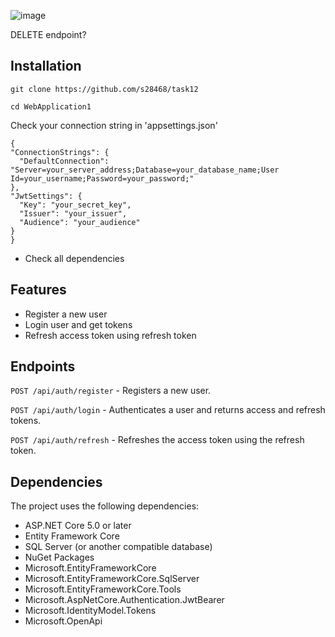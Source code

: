 ![image](https://github.com/s28468/task12/assets/161838169/ea8ab6d6-8b4f-4ac3-ae26-8dd155c86545)

DELETE endpoint?

## Installation

```
git clone https://github.com/s28468/task12
```

```
cd WebApplication1
```

Check your connection string in 'appsettings.json'
  ```
{
  "ConnectionStrings": {
    "DefaultConnection": "Server=your_server_address;Database=your_database_name;User Id=your_username;Password=your_password;"
  },
  "JwtSettings": {
    "Key": "your_secret_key",
    "Issuer": "your_issuer",
    "Audience": "your_audience"
  }
}
  ```
- Check all dependencies

## Features
 - Register a new user 
 - Login user and get tokens
- Refresh access token using refresh token 
## Endpoints
```POST /api/auth/register``` - Registers a new user.

```POST /api/auth/login``` - Authenticates a user and returns access and refresh tokens.

```POST /api/auth/refresh``` - Refreshes the access token using the refresh token.
## Dependencies
The project uses the following dependencies:

- ASP.NET Core 5.0 or later
 - Entity Framework Core
- SQL Server (or another compatible database)
- NuGet Packages
- Microsoft.EntityFrameworkCore
- Microsoft.EntityFrameworkCore.SqlServer
- Microsoft.EntityFrameworkCore.Tools
- Microsoft.AspNetCore.Authentication.JwtBearer
- Microsoft.IdentityModel.Tokens
- Microsoft.OpenApi
